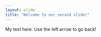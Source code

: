 ```yaml
---
layout: slide
title: "Welcome to our second slide!"
---
```

My text here. 
Use the left arrow to go back!
